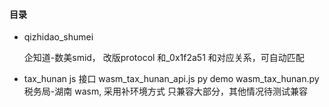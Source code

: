 #### 目录

- qizhidao_shumei 

   	企知道-数美smid，
   	改版protocol 和_0x1f2a51 和对应关系，可自动匹配

- tax_hunan
    js 接口 wasm_tax_hunan_api.js
    py demo wasm_tax_hunan.py
    税务局-湖南
        wasm, 采用补环境方式 只兼容大部分，其他情况待测试兼容
